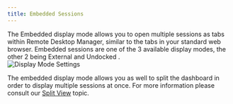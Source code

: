 ```yaml
---
title: Embedded Sessions
---
```

The Embedded display mode allows you to open multiple sessions as tabs within Remote Desktop Manager, similar to the tabs in your standard web browser. Embedded sessions are one of the 3 available display modes, the other 2 being External and Undocked .  
![Display Mode Settings](https://webdevolutions.azureedge.net/docs/en/rdm/mac/clip6008.png) 

The embedded display mode allows you as well to split the dashboard in order to display multiple sessions at once. For more information please consult our [Split View](/rdm/mac/user-interface/content-area/embedded-sessions/split-windows/) topic. 
